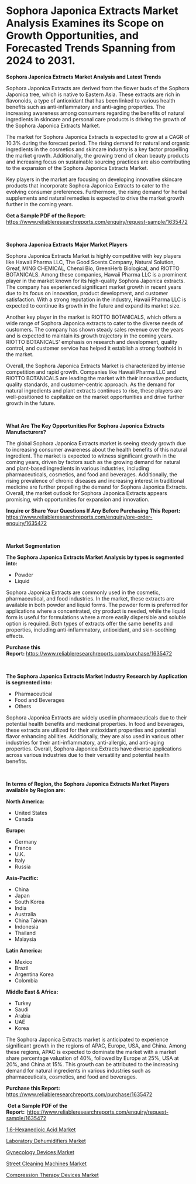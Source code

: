 <p><h1>Sophora Japonica Extracts Market Analysis Examines its Scope on Growth Opportunities, and Forecasted Trends Spanning from 2024 to 2031.</h1></p><p><strong>Sophora Japonica Extracts Market Analysis and Latest Trends</strong></p>
<p><p>Sophora Japonica Extracts are derived from the flower buds of the Sophora Japonica tree, which is native to Eastern Asia. These extracts are rich in flavonoids, a type of antioxidant that has been linked to various health benefits such as anti-inflammatory and anti-aging properties. The increasing awareness among consumers regarding the benefits of natural ingredients in skincare and personal care products is driving the growth of the Sophora Japonica Extracts Market.</p><p>The market for Sophora Japonica Extracts is expected to grow at a CAGR of 10.3% during the forecast period. The rising demand for natural and organic ingredients in the cosmetics and skincare industry is a key factor propelling the market growth. Additionally, the growing trend of clean beauty products and increasing focus on sustainable sourcing practices are also contributing to the expansion of the Sophora Japonica Extracts Market.</p><p>Key players in the market are focusing on developing innovative skincare products that incorporate Sophora Japonica Extracts to cater to the evolving consumer preferences. Furthermore, the rising demand for herbal supplements and natural remedies is expected to drive the market growth further in the coming years.</p></p>
<p><strong>Get a Sample PDF of the Report:&nbsp;</strong> <a href="https://www.reliableresearchreports.com/enquiry/request-sample/1635472">https://www.reliableresearchreports.com/enquiry/request-sample/1635472</a></p>
<p>&nbsp;</p>
<p><strong>Sophora Japonica Extracts Major Market Players</strong></p>
<p><p>Sophora Japonica Extracts Market is highly competitive with key players like Hawaii Pharma LLC, The Good Scents Company, Natural Solution, Greaf, MING CHEMICAL, Chenxi Bio, GreenHerb Biological, and RIOTTO BOTANICALS. Among these companies, Hawaii Pharma LLC is a prominent player in the market known for its high-quality Sophora Japonica extracts. The company has experienced significant market growth in recent years due to its focus on innovation, product development, and customer satisfaction. With a strong reputation in the industry, Hawaii Pharma LLC is expected to continue its growth in the future and expand its market size.</p><p>Another key player in the market is RIOTTO BOTANICALS, which offers a wide range of Sophora Japonica extracts to cater to the diverse needs of customers. The company has shown steady sales revenue over the years and is expected to maintain its growth trajectory in the coming years. RIOTTO BOTANICALS' emphasis on research and development, quality control, and customer service has helped it establish a strong foothold in the market.</p><p>Overall, the Sophora Japonica Extracts Market is characterized by intense competition and rapid growth. Companies like Hawaii Pharma LLC and RIOTTO BOTANICALS are leading the market with their innovative products, quality standards, and customer-centric approach. As the demand for natural ingredients and plant extracts continues to rise, these players are well-positioned to capitalize on the market opportunities and drive further growth in the future.</p></p>
<p>&nbsp;</p>
<p><strong>What Are The Key Opportunities For Sophora Japonica Extracts Manufacturers?</strong></p>
<p><p>The global Sophora Japonica Extracts market is seeing steady growth due to increasing consumer awareness about the health benefits of this natural ingredient. The market is expected to witness significant growth in the coming years, driven by factors such as the growing demand for natural and plant-based ingredients in various industries, including pharmaceuticals, cosmetics, and food and beverages. Additionally, the rising prevalence of chronic diseases and increasing interest in traditional medicine are further propelling the demand for Sophora Japonica Extracts. Overall, the market outlook for Sophora Japonica Extracts appears promising, with opportunities for expansion and innovation.</p></p>
<p><strong>Inquire or Share Your Questions If Any Before Purchasing This Report:</strong> <a href="https://www.reliableresearchreports.com/enquiry/pre-order-enquiry/1635472">https://www.reliableresearchreports.com/enquiry/pre-order-enquiry/1635472</a></p>
<p>&nbsp;</p>
<p><strong>Market Segmentation</strong></p>
<p><strong>The Sophora Japonica Extracts Market Analysis by types is segmented into:</strong></p>
<p><ul><li>Powder</li><li>Liquid</li></ul></p>
<p><p>Sophora Japonica Extracts are commonly used in the cosmetic, pharmaceutical, and food industries. In the market, these extracts are available in both powder and liquid forms. The powder form is preferred for applications where a concentrated, dry product is needed, while the liquid form is useful for formulations where a more easily dispersible and soluble option is required. Both types of extracts offer the same benefits and properties, including anti-inflammatory, antioxidant, and skin-soothing effects.</p></p>
<p><strong>Purchase this Report:&nbsp;</strong><a href="https://www.reliableresearchreports.com/purchase/1635472">https://www.reliableresearchreports.com/purchase/1635472</a></p>
<p>&nbsp;</p>
<p><strong>The Sophora Japonica Extracts Market Industry Research by Application is segmented into:</strong></p>
<p><ul><li>Pharmaceutical</li><li>Food and Beverages</li><li>Others</li></ul></p>
<p><p>Sophora Japonica Extracts are widely used in pharmaceuticals due to their potential health benefits and medicinal properties. In food and beverages, these extracts are utilized for their antioxidant properties and potential flavor enhancing abilities. Additionally, they are also used in various other industries for their anti-inflammatory, anti-allergic, and anti-aging properties. Overall, Sophora Japonica Extracts have diverse applications across various industries due to their versatility and potential health benefits.</p></p>
<p>&nbsp;</p>
<p><strong>In terms of Region, the Sophora Japonica Extracts Market Players available by Region are:</strong></p>
<p>
    <p> <strong> North America: </strong>
        <ul>
            <li>United States</li>
            <li>Canada</li>
        </ul>
        </p> 
    <p> <strong> Europe: </strong>
        <ul>
            <li>Germany</li>
            <li>France</li>
            <li>U.K.</li>
            <li>Italy</li>
            <li>Russia</li>
        </ul>
        </p> 
    <p> <strong> Asia-Pacific: </strong>
        <ul>
            <li>China</li>
            <li>Japan</li>
            <li>South Korea</li>
            <li>India</li>
            <li>Australia</li>
            <li>China Taiwan</li>
            <li>Indonesia</li>
            <li>Thailand</li>
            <li>Malaysia</li>
        </ul>
        </p> 
    <p> <strong> Latin America: </strong>
        <ul>
            <li>Mexico</li>
            <li>Brazil</li>
            <li>Argentina Korea</li>
            <li>Colombia</li>
        </ul>
        </p> 
    <p> <strong> Middle East & Africa: </strong>
        <ul>
            <li>Turkey</li>
            <li>Saudi</li>
            <li>Arabia</li>
            <li>UAE</li>
            <li>Korea</li>
        </ul>
    </p>
    </p>
<p><p>The Sophora Japonica Extracts market is anticipated to experience significant growth in the regions of APAC, Europe, USA, and China. Among these regions, APAC is expected to dominate the market with a market share percentage valuation of 40%, followed by Europe at 25%, USA at 20%, and China at 15%. This growth can be attributed to the increasing demand for natural ingredients in various industries such as pharmaceuticals, cosmetics, and food and beverages.</p></p>
<p><strong>Purchase this Report: </strong><a href="https://www.reliableresearchreports.com/purchase/1635472">https://www.reliableresearchreports.com/purchase/1635472</a></p>
<p>&nbsp;<strong>Get a Sample PDF of the Report:&nbsp;&nbsp;</strong><a href="https://www.reliableresearchreports.com/enquiry/request-sample/1635472">https://www.reliableresearchreports.com/enquiry/request-sample/1635472</a></p>
<p><strong></strong></p>
<p><p><a href="https://github.com/bobicer/Market-Research-Report-List-1/blob/main/16-hexanedioic-acid-market.md">1,6-Hexanedioic Acid Market</a></p><p><a href="https://issuu.com/reportprime-2/docs/laboratory-dehumidifiers-market-size-2030.pptx">Laboratory Dehumidifiers Market</a></p><p><a href="https://medium.com/@alortiz4534/gynecology-devices-market-size-market-outlook-and-market-forecast-2024-to-2031-4ed36fbba043">Gynecology Devices Market</a></p><p><a href="https://issuu.com/reportprime-2/docs/street-cleaning-machines-market-size-2030.pptx">Street Cleaning Machines Market</a></p><p><a href="https://medium.com/@alortiz4534/decoding-compression-therapy-devices-market-metrics-market-share-trends-and-growth-patterns-639baf9554c8">Compression Therapy Devices Market</a></p></p>